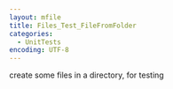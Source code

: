 ```yaml
---
layout: mfile
title: Files_Test_FileFromFolder
categories:
  - UnitTests
encoding: UTF-8
---
```


create some files in a directory, for testing